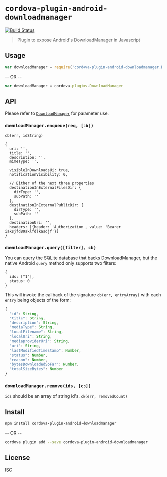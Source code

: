 # `cordova-plugin-android-downloadmanager`

[![Build Status](https://travis-ci.org/emilbayes/cordova-plugin-android-downloadmanager.svg?branch=master)](https://travis-ci.org/emilbayes/cordova-plugin-android-downloadmanager)

> Plugin to expose Android's DownloadManager in Javascript

## Usage

```js
var downloadManager = require('cordova-plugin-android-downloadmanager.DownloadManager')
```

-- OR --

```js
var downloadManager = cordova.plugins.DownloadManager
```

## API

Please refer to [`DownloadManager`](https://developer.android.com/reference/android/app/DownloadManager.html)
for parameter use.

### `downloadManager.enqueue(req, [cb])`

`cb(err, idString)`

```
{
  uri: '',
  title: '',
  description: '',
  mimeType: '',

  visibleInDownloadsUi: true,
  notificationVisibility: 0,

  // Either of the next three properties
  destinationInExternalFilesDir: {
    dirType: '',
    subPath: ''
  },
  destinationInExternalPublicDir: {
    dirType: '',
    subPath: ''
  },
  destinationUri: '',
  headers: [{header: 'Authorization', value: 'Bearer iaksjfd89aklfdlkasdjf'}]
}
```

### `downloadManager.query([filter], cb)`

You can query the SQLite database that backs DownloadManager, but the native Android `query` method only supports two filters:

```
{
  ids: ["1"],
  status: 0
}
```

This will invoke the callback of the signature `cb(err, entryArray)` with each `entry` being objects of the form:

```js
{
  "id": String,
  "title": String,
  "description": String,
  "mediaType": String,
  "localFilename": String,
  "localUri": String,
  "mediaproviderUri": String,
  "uri": String,
  "lastModifiedTimestamp": Number,
  "status": Number,
  "reason": Number,
  "bytesDownloadedSoFar": Number,
  "totalSizeBytes": Number
}
```

### `downloadManager.remove(ids, [cb])`

`ids` should be an array of string id's. `cb(err, removedCount)`



## Install

```sh
npm install cordova-plugin-android-downloadmanager
```

-- OR --

```sh
cordova plugin add --save cordova-plugin-android-downloadmanager
```


## License

[ISC](LICENSE)
